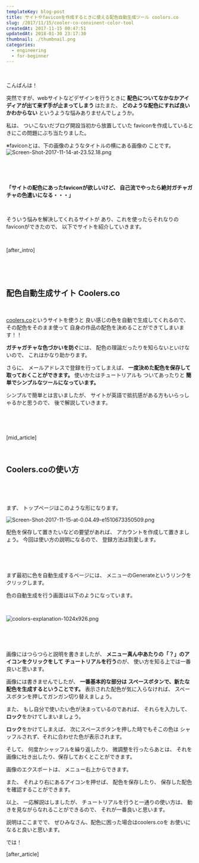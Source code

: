 ```yaml
---
templateKey: blog-post
title: サイトやfaviconを作成するときに使える配色自動生成ツール coolors.co
slug: /2017/11/15/cooler-co-convinent-color-tool
createdAt: 2017-11-15 00:47:51
updatedAt: 2018-01-30 23:17:30
thumbnail: ./thumbnail.png
categories: 
  - engineering
  - for-beginner
---
```


&nbsp;

こんばんは！

突然ですが、webサイトなどデザインを行うときに
<strong>配色についてなかなかアイディアが出て来ず手が止まってしまう
</strong>はたまた、
<strong>どのような配色にすれば良いかわからない</strong>
というような悩みありませんでしょうか。

私は、
ついこないだブログ開設当初から放置していた
faviconを作成しているときにこの問題にぶち当たりました。

※faviconとは、下の画像のようなタイトルの横にある画像の
ことです。
<img class="post-image" src="./Screen-Shot-2017-11-14-at-23.52.18.png" alt="Screen-Shot-2017-11-14-at-23.52.18.png"/>

&nbsp;

&nbsp;

<strong>「サイトの配色にあったfaviconが欲しいけど、
自己流でやったら絶対ガチャガチャの色遣いになる・・・」</strong>

&nbsp;

そういう悩みを解決してくれるサイトが
あり、これを使ったらそれなりのfaviconができたので、
以下でサイトを紹介していきます。

&nbsp;

[after_intro]

&nbsp;

&nbsp;
<h2 class="chapter">配色自動生成サイト Coolers.co</h2>
&nbsp;

<a href="https://coolors.co/">coolers.co</a>というサイトを使うと
良い感じの色を自動で生成してくれるので、
その配色をそのまま使って
自身の作品の配色を決めることができてしまいます！！

<strong>ガチャガチャな色づかいを防ぐ</strong>には、
配色の理論だったりを知らないといけないので、
これはかなり助かります。

さらに、
メールアドレスで登録を行ってしまえば、
<strong>一度決めた配色を保存して取っておくことができます。</strong>
使いかたはチュートリアルも
ついてあったりと
<strong>簡単でシンプルなツールになっています。</strong>

シンプルで簡単とは言いましたが、
サイトが英語で抵抗感がある方もいらっしゃるかと思うので、
後で解説していきます。

&nbsp;

&nbsp;

[mid_article]

&nbsp;
<h2 class="chapter">Coolers.coの使い方</h2>
&nbsp;

&nbsp;

まず、
トップページはこのような形になります。

<img class="post-image" src="./Screen-Shot-2017-11-15-at-0.04.49-e1510673350509.png" alt="Screen-Shot-2017-11-15-at-0.04.49-e1510673350509.png"/>

配色を保存して置きたいなどの要望があれば、
アカウントを作成して置きましょう。
今回は使い方の説明になるので、
登録方法は割愛します。

&nbsp;

&nbsp;

まず最初に色を自動生成するページには、
メニューのGenerateというリンクをクリックします。

色の自動生成を行う画面は以下のようになっています。

&nbsp;

<img class="post-image" src="./coolors-explanation-1024x926.png" alt="coolors-explanation-1024x926.png"/>

&nbsp;

&nbsp;

画像にはつらつらと説明を書きましたが、
<strong>メニュー真ん中あたりの「？」のアイコンをクリックをして</strong>
<strong> チュートリアルを行う</strong>のが、
使い方を知る上では一番良いと思います。

画像には書きませんでしたが、
<strong>一番基本的な部分は</strong>
<strong> スペースボタンで、新たな配色を生成するということです。</strong>
表示された配色が気に入らなければ、
スペースボタンを押してガンガン切り替えましょう。

また、
もし自分で使いたい色が決まっているのであれば、
それらを入力して、<strong>ロック</strong>をかけてしまいましょう。

<strong>ロック</strong>をかけてしまえば、
次にスペースボタンを押した時でもそこの色は
シャッフルされず、それに合わせた色が表示されます。

そして、
何度かシャッフルを繰り返したり、
微調整を行ったらあとは、
それを画像に吐き出したり、保存しておくとことができます。

画像のエクスポートは、
メニュー右上からできます。

また、
それより右にあるアイコンを押せば、
配色を保存したり、
保存した配色を確認することができます。

以上、
一応解説はしましたが、
チュートリアルを行うと一通りの使い方は、
動きを見ながらなれることができるので、
それが一番良いと思います。

説明はここまでで、
ぜひみなさん、配色に困った場合はcoolers.coを
お使いになると良いと思います。

では！

[after_article]

